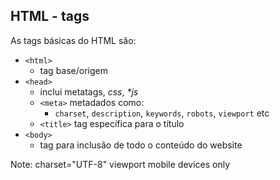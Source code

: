 ##  HTML - tags

As tags básicas do HTML são:

- `<html>`
  - tag base/origem
- `<head>`
  - inclui metatags, _css_, _*js_
  - `<meta>` metadados como:
    - `charset`, `description`, `keywords`, `robots`, `viewport` etc
  - `<title>` tag específica para o título
- `<body>`
  - tag para inclusão de todo o conteúdo do website

Note:
  charset="UTF-8"
  viewport mobile devices only
